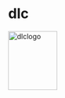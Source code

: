 # dlc

<html>
<body>
<a href="http://elearning.datec.net.pg/moodle"><img src="D:/Moodle/Github/dlc1.png" width="100" height="120" title="logo" alt="dlclogo"></a>
</body>
</html>

